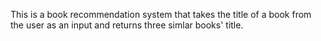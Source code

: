 This is a book recommendation system that takes the title of a book from the user as an input and returns three simlar books' title.
